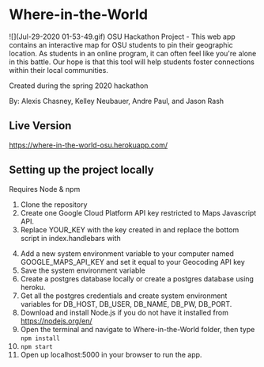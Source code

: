 # Where-in-the-World
![](Jul-29-2020 01-53-49.gif)
OSU Hackathon Project - This web app contains an interactive map for OSU students to pin their geographic location. As students in an online program, it can often feel like you're alone in this battle. Our hope is that this tool will help students foster connections within their local communities.
<p>Created during the spring 2020 hackathon</p>
<p>By: Alexis Chasney, Kelley Neubauer, Andre Paul, and Jason Rash</p>

## Live Version
https://where-in-the-world-osu.herokuapp.com/

## Setting up the project locally
Requires Node & npm

1.  Clone the repository
2.  Create one Google Cloud Platform API key restricted to Maps Javascript API.
3.  Replace YOUR_KEY with the key created in and replace the bottom script in index.handlebars with
<code> <script async defer src="https://maps.googleapis.com/maps/api/js?key=YOUR_KEY&callback=initMap"></script> </code>
4.  Add a new system environment variable to your computer named GOOGLE_MAPS_API_KEY and set it equal to your Geocoding API key
5.  Save the system environment variable
6.  Create a postgres database locally or create a postgres database using heroku.
7.  Get all the postgres credentials and create system environment variables for DB_HOST, DB_USER, DB_NAME, DB_PW, DB_PORT.
7.  Download and install Node.js if you do not have it installed from https://nodejs.org/en/
7.  Open the terminal and navigate to Where-in-the-World folder, then type <code>npm install</code>
9.  <code>npm start</code>
11. Open up localhost:5000 in your browser to run the app.

